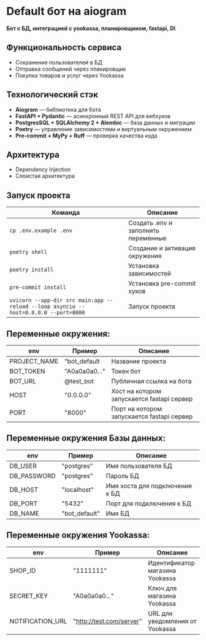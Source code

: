 # Default бот на aiogram

**Бот с БД, интеграцией с yookassa, планировщиком, fastapi, DI**

## Функциональность сервиса

- Сохранение пользователей в БД
- Отправка сообщений через планировщик
- Покупка товаров и услуг через Yookassa

## Технологический стэк

- **Aiogram** — библиотека для бота
- **FastAPI + Pydantic** — асинхронный REST API для вебхуков
- **PostgresSQL + SQLAlchemy 2 + Alembic** — база данных и миграции
- **Poetry** — управление зависимостями и виртуальным окружением
- **Pre-commit + MyPy + Ruff** — проверка качества кода

## Архитектура

- Dependency Injection
- Слоистая архитектура

## Запуск проекта

| **Команда**                                                                             | Описание                            |
|-----------------------------------------------------------------------------------------|-------------------------------------|
| ```cp .env.example .env```                                                              | Создать .env и заполнить переменные |
| ```poetry shell```                                                                      | Создание и активация окружения      |
| ```poetry install```                                                                    | Установка зависимостей              |
| ```pre-commit install```                                                                | Установка pre-commit хуков          |
| ```uvicorn --app-dir src main:app --reload --loop asyncio --host=0.0.0.0 --port=8000``` | Запуск проекта                      |

## Переменные окружения:

| env          | Пример        | Описание                                   |
|--------------|---------------|--------------------------------------------|
| PROJECT_NAME | "bot_default  | Название проекта                           |
| BOT_TOKEN    | "A0a0a0a0..." | Токен бот                                  |
| BOT_URL      | @test_bot     | Публичная ссылка на бота                   |
| HOST         | "0.0.0.0"     | Хост на котором запускается fastapi сервер |
| PORT         | "8000"        | Порт на котором запускается fastapi сервер |

## Переменные окружения Базы данных:

| env         | Пример        | Описание                       |
|-------------|---------------|--------------------------------|
| DB_USER     | "postgres"    | Имя пользователя БД            |
| DB_PASSWORD | "postgres"    | Пароль БД                      |
| DB_HOST     | "localhost"   | Имя хоста для подключения к БД |
| DB_PORT     | "5432"        | Порт для подключения к БД      |
| DB_NAME     | "bot_default" | Имя БД                         |

## Переменные окружения Yookassa:

| env              | Пример                   | Описание                        |
|------------------|--------------------------|---------------------------------|
| SHOP_ID          | "1111111"                | Идентификатор магазина Yookassa |
| SECRET_KEY       | "A0a0a0a0..."            | Ключ для магазина Yookassa      |
| NOTIFICATION_URL | "http://test.com/server" | URL для уведомления от Yookassa |
